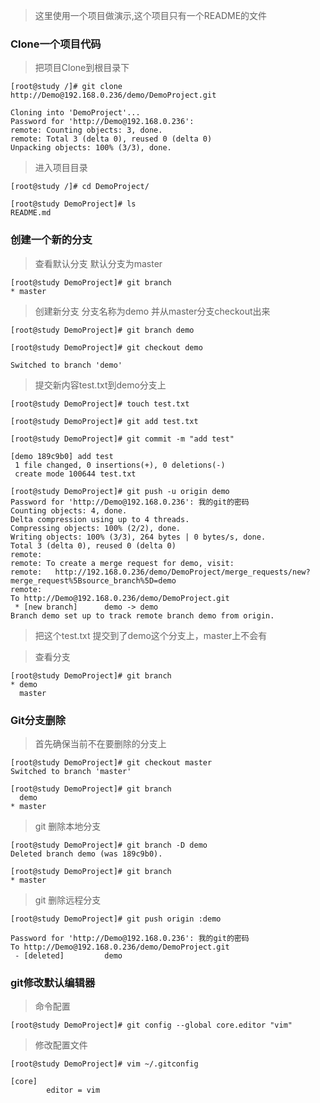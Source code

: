> 这里使用一个项目做演示,这个项目只有一个README的文件

### Clone一个项目代码

> 把项目Clone到根目录下

```
[root@study /]# git clone http://Demo@192.168.0.236/demo/DemoProject.git

Cloning into 'DemoProject'...
Password for 'http://Demo@192.168.0.236': 
remote: Counting objects: 3, done.
remote: Total 3 (delta 0), reused 0 (delta 0)
Unpacking objects: 100% (3/3), done.
```

> 进入项目目录

```
[root@study /]# cd DemoProject/

[root@study DemoProject]# ls
README.md
```


### 创建一个新的分支

> 查看默认分支 默认分支为master

```
[root@study DemoProject]# git branch
* master
```

> 创建新分支 分支名称为demo 并从master分支checkout出来

```
[root@study DemoProject]# git branch demo

[root@study DemoProject]# git checkout demo

Switched to branch 'demo'
```

> 提交新内容test.txt到demo分支上

```
[root@study DemoProject]# touch test.txt

[root@study DemoProject]# git add test.txt

[root@study DemoProject]# git commit -m "add test"

[demo 189c9b0] add test
 1 file changed, 0 insertions(+), 0 deletions(-)
 create mode 100644 test.txt

[root@study DemoProject]# git push -u origin demo
Password for 'http://Demo@192.168.0.236': 我的git的密码
Counting objects: 4, done.
Delta compression using up to 4 threads.
Compressing objects: 100% (2/2), done.
Writing objects: 100% (3/3), 264 bytes | 0 bytes/s, done.
Total 3 (delta 0), reused 0 (delta 0)
remote: 
remote: To create a merge request for demo, visit:
remote:   http://192.168.0.236/demo/DemoProject/merge_requests/new?merge_request%5Bsource_branch%5D=demo
remote: 
To http://Demo@192.168.0.236/demo/DemoProject.git
 * [new branch]      demo -> demo
Branch demo set up to track remote branch demo from origin.
```

> 把这个test.txt 提交到了demo这个分支上，master上不会有

> 查看分支

```
[root@study DemoProject]# git branch
* demo
  master
```


### Git分支删除

> 首先确保当前不在要删除的分支上

```
[root@study DemoProject]# git checkout master
Switched to branch 'master'

[root@study DemoProject]# git branch
  demo
* master
```

> git 删除本地分支

```
[root@study DemoProject]# git branch -D demo
Deleted branch demo (was 189c9b0).

[root@study DemoProject]# git branch
* master

```

> git 删除远程分支

```
[root@study DemoProject]# git push origin :demo

Password for 'http://Demo@192.168.0.236': 我的git的密码
To http://Demo@192.168.0.236/demo/DemoProject.git
 - [deleted]         demo

```


### git修改默认编辑器

> 命令配置

```
[root@study DemoProject]# git config --global core.editor "vim"
```

> 修改配置文件

```
[root@study DemoProject]# vim ~/.gitconfig

[core]
        editor = vim
```